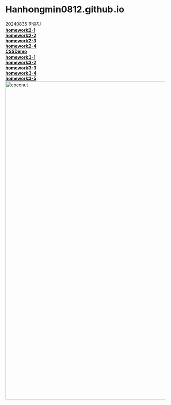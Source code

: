 # Hanhongmin0812.github.io
20240835 한홍민 <br>
[**homework2-1**](https://Hanhongmin0812.github.io/homework2-1.html) <br>
[**homework2-2**](https://Hanhongmin0812.github.io/homework2-2.html) <br>
[**homework2-3**](https://Hanhongmin0812.github.io/homework2-3.html) <br>
[**homework2-4**](https://Hanhongmin0812.github.io/homework2-4.html) <br>
[**CSSDemo**](https://Hanhongmin0812.github.io/CSSDemo.html) <br>
[**homework3-1**](https://Hanhongmin0812.github.io/homework3-1.html) <br>
[**homework3-2**](https://Hanhongmin0812.github.io/homework3-2.html) <br>
[**homework3-3**](https://Hanhongmin0812.github.io/homework3-3.html) <br>
[**homework3-4**](https://Hanhongmin0812.github.io/homework3-4.html) <br>
[**homework3-5**](https://Hanhongmin0812.github.io/homework3-5.png) <br>
<img src="https://booth.pximg.net/146e3eb5-a5b1-4b0a-af01-366150205446/i/4519725/68f33702-2440-4df4-864a-c47ca04661d1_base_resized.jpg" alt="coconut" width="1000" height="1000">
